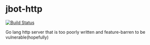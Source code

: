 # jbot-http

[![Build Status](https://travis-ci.org/jmfgdev/jbot-http.svg?branch=master)](https://travis-ci.org/jmfgdev/jbot-http)

Go lang http server that is too poorly written and feature-barren to be vulnerable(hopefully)
